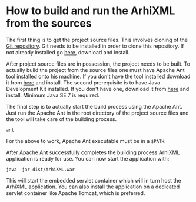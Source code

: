 # How to build and run the ArhiXML from the sources

The first thing is to get the project source files. This involves cloning of the [Git repository](https://github.com/hvarga/arhixml.git). Git needs to be installed in order to clone this repository. If not already installed go [here](http://git-scm.com/downloads), download and install.

After project source files are in possession, the project needs to be built. To actually build the project from the source files one must have Apache Ant tool installed onto his machine. If you don't have the tool installed download it from [here](http://ant.apache.org/bindownload.cgi) and install. The second prerequisite is to have Java Development Kit installed. If you don't have one, download it from [here](http://www.oracle.com/technetwork/java/javase/downloads/index.html) and install. Minimum Java SE 7 is required.

The final step is to actually start the build process using the Apache Ant. Just run the Apache Ant in the root directory of the project source files and the tool will take care of the building process.

```plain
ant
```

For the above to work, Apache Ant executable must be in a `$PATH`.

After Apache Ant successfully completes the building process ArhiXML application is ready for use. You can now start the application with:

```plain
java -jar dist/ArhiXML.war
```

This will start the embedded servlet container which will in turn host the ArhiXML application. You can also install the application on a dedicated servlet container like Apache Tomcat, which is preferred.